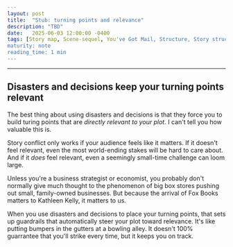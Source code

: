 ```yaml
---
layout: post
title:  "Stub: turning points and relevance"
description: "TBD"
date:   2025-06-03 12:00:00 -0400
tags: [Story map, Scene-sequel, You've Got Mail, Structure, Story structure, Story, Craft]
maturity: note
reading_time: 1 min
---
```


---

## Disasters and decisions keep your turning points relevant

The best thing about using disasters and decisions is that they force you to build turing points that are _directly relevant to your plot_. I can't tell you how valuable this is. 

Story conflict only works if your audience feels like it matters. If it doesn't feel relevant, even the most world-ending stakes will be hard to care about. And if it _does_ feel relevant, even a seemingly small-time challenge can loom large.

Unless you're a business strategist or economist, you probably don't normally give much thought to the phenomenon of big box stores pushing out small, family-owned businesses. But because the arrival of Fox Books matters to Kathleen Kelly, it matters to us.

When you use disasters and decisions to place your turning points, that sets up guardrails that automatically steer your plot toward relevance. It's like putting bumpers in the gutters at a bowling alley. It doesn't 100% guarrantee that you'll strike every time, but it keeps you on track.
